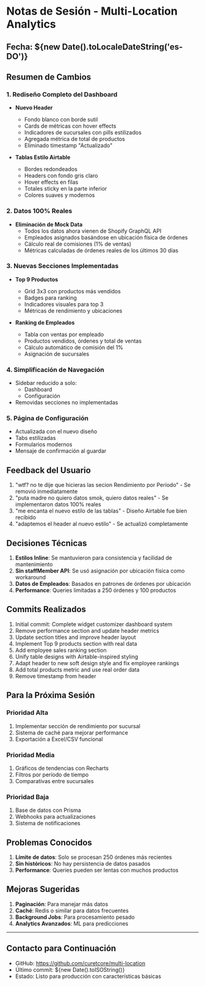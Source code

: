 # Notas de Sesión - Multi-Location Analytics

## Fecha: ${new Date().toLocaleDateString('es-DO')}

## Resumen de Cambios

### 1. Rediseño Completo del Dashboard

- **Nuevo Header**
  - Fondo blanco con borde sutil
  - Cards de métricas con hover effects
  - Indicadores de sucursales con pills estilizados
  - Agregada métrica de total de productos
  - Eliminado timestamp "Actualizado"

- **Tablas Estilo Airtable**
  - Bordes redondeados
  - Headers con fondo gris claro
  - Hover effects en filas
  - Totales sticky en la parte inferior
  - Colores suaves y modernos

### 2. Datos 100% Reales

- **Eliminación de Mock Data**
  - Todos los datos ahora vienen de Shopify GraphQL API
  - Empleados asignados basándose en ubicación física de órdenes
  - Cálculo real de comisiones (1% de ventas)
  - Métricas calculadas de órdenes reales de los últimos 30 días

### 3. Nuevas Secciones Implementadas

- **Top 9 Productos**
  - Grid 3x3 con productos más vendidos
  - Badges para ranking
  - Indicadores visuales para top 3
  - Métricas de rendimiento y ubicaciones

- **Ranking de Empleados**
  - Tabla con ventas por empleado
  - Productos vendidos, órdenes y total de ventas
  - Cálculo automático de comisión del 1%
  - Asignación de sucursales

### 4. Simplificación de Navegación

- Sidebar reducido a solo:
  - Dashboard
  - Configuración
- Removidas secciones no implementadas

### 5. Página de Configuración

- Actualizada con el nuevo diseño
- Tabs estilizadas
- Formularios modernos
- Mensaje de confirmación al guardar

## Feedback del Usuario

1. "wtf? no te dije que hicieras las secion Rendimiento por Período" - Se removió inmediatamente
2. "puta madre no quiero datos smok, quiero datos reales" - Se implementaron datos 100% reales
3. "me encanta el nuevo estilo de las tablas" - Diseño Airtable fue bien recibido
4. "adaptemos el header al nuevo estilo" - Se actualizó completamente

## Decisiones Técnicas

1. **Estilos Inline**: Se mantuvieron para consistencia y facilidad de mantenimiento
2. **Sin staffMember API**: Se usó asignación por ubicación física como workaround
3. **Datos de Empleados**: Basados en patrones de órdenes por ubicación
4. **Performance**: Queries limitadas a 250 órdenes y 100 productos

## Commits Realizados

1. Initial commit: Complete widget customizer dashboard system
2. Remove performance section and update header metrics
3. Update section titles and improve header layout
4. Implement Top 9 products section with real data
5. Add employee sales ranking section
6. Unify table designs with Airtable-inspired styling
7. Adapt header to new soft design style and fix employee rankings
8. Add total products metric and use real order data
9. Remove timestamp from header

## Para la Próxima Sesión

### Prioridad Alta
1. Implementar sección de rendimiento por sucursal
2. Sistema de caché para mejorar performance
3. Exportación a Excel/CSV funcional

### Prioridad Media
1. Gráficos de tendencias con Recharts
2. Filtros por período de tiempo
3. Comparativas entre sucursales

### Prioridad Baja
1. Base de datos con Prisma
2. Webhooks para actualizaciones
3. Sistema de notificaciones

## Problemas Conocidos

1. **Límite de datos**: Solo se procesan 250 órdenes más recientes
2. **Sin históricos**: No hay persistencia de datos pasados
3. **Performance**: Queries pueden ser lentas con muchos productos

## Mejoras Sugeridas

1. **Paginación**: Para manejar más datos
2. **Caché**: Redis o similar para datos frecuentes
3. **Background Jobs**: Para procesamiento pesado
4. **Analytics Avanzados**: ML para predicciones

---

## Contacto para Continuación

- GitHub: https://github.com/curetcore/multi-location
- Último commit: ${new Date().toISOString()}
- Estado: Listo para producción con características básicas
